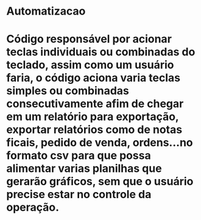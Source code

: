# Automatizacao
# Código responsável por acionar teclas individuais ou combinadas do teclado, assim como um usuário faria, o código aciona varia teclas simples ou combinadas consecutivamente afim de chegar em um relatório para exportação, exportar relatórios como de notas ficais, pedido de venda, ordens...no formato csv para que possa alimentar varias planilhas que gerarão gráficos, sem que o usuário precise estar no controle da operação.
